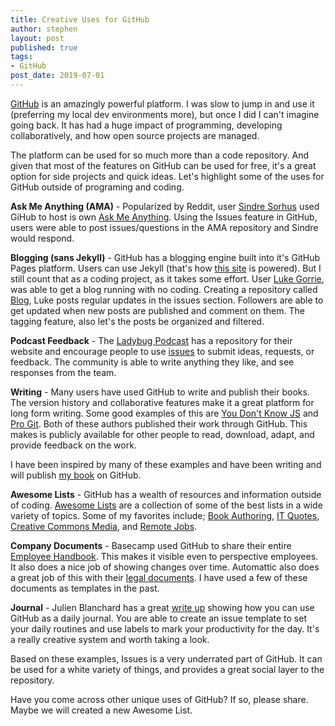 ```yaml
---
title: Creative Uses for GitHub
author: stephen
layout: post
published: true
tags:
- GitHub
post_date: 2019-07-01
---
```

[GitHub](https://github.com) is an amazingly powerful platform. I was slow to jump in and use it (preferring my local dev environments more), but once I did I can't imagine going back. It has had a huge impact of programming, developing collaboratively, and how open source projects are managed.

The platform can be used for so much more than a code repository. And given that most of the features on GitHub can be used for free, it's a great option for side projects and quick ideas. Let's highlight some of the uses for GitHub outside of programing and coding.

**Ask Me Anything (AMA)** - Popularized by Reddit, user [Sindre Sorhus](https://github.com/sindresorhus) used GiHub to host is own [Ask Me Anything](https://github.com/sindresorhus/ama/issues).  Using the Issues feature in GitHub, users were able to post issues/questions in the AMA repository and Sindre would respond.

**Blogging (sans Jekyll)** - GitHub has a blogging engine built into it's GitHub Pages platform. Users can use Jekyll (that's how [this site](https://swoicik.com/2019/wordpress-to-jekyll) is powered). But I still count that as a coding project, as it takes some effort. User [Luke Gorrie](https://github.com/lukego), was able to get a blog running with no coding. Creating a repository called [Blog](https://github.com/lukego/blog/issues), Luke posts regular updates in the issues section. Followers are able to get updated when new posts are published and comment on them. The tagging feature, also let's the posts be organized and filtered.

**Podcast Feedback** - The [Ladybug Podcast](https://ladybug.dev/) has a repository for their website and encourage people to use [issues](https://github.com/ladybug-podcast/ladybugpodcast/issues) to submit ideas, requests, or feedback. The community is able to write anything they like, and see responses from the team.

**Writing** - Many users have used GitHub to write and publish their books. The version history and collaborative features make it a great platform for long form writing. Some good examples of this are [You Don't Know JS](https://github.com/getify/You-Dont-Know-JS) and [Pro Git](https://github.com/progit/progit2). Both of these authors published their work through GitHub. This makes is publicly available for other people to read, download, adapt, and provide feedback on the work.

I have been inspired by many of these examples and have been writing and will publish [my book](https://swoicik.com/cyod) on GitHub.

**Awesome Lists** - GitHub has a wealth of resources and information outside of coding. [Awesome Lists](https://github.com/sindresorhus/awesome) are a collection of some of the best lists in a wide variety of topics. Some of my favorites include; [Book Authoring](https://github.com/TalAter/awesome-book-authoring#readme), [IT Quotes](https://github.com/victorlaerte/awesome-it-quotes#readme), [Creative Commons Media](https://github.com/shime/creative-commons-media#readme), and [Remote Jobs](https://github.com/lukasz-madon/awesome-remote-job#readme).

**Company Documents** - Basecamp used GitHub to share their entire [Employee Handbook](https://github.com/basecamp/handbook). This makes it visible even to perspective employees. It also does a nice job of showing changes over time.  Automattic also does a great job of this with their [legal documents](https://github.com/Automattic/legalmattic). I have used a few of these documents as templates in the past. 

**Journal** - Julien Blanchard has a great [write up](http://julienblanchard.com/2017/journaling-my-life-with-github/) showing how you can use GitHub as a daily journal. You are able to create an issue template to set your daily routines and use labels to mark your productivity for the day. It's a really creative system and worth taking a look. 

Based on these examples, Issues is a very underrated part of GitHub. It can be used for a white variety of things, and provides a great social layer to the repository.

Have you come across other unique uses of GitHub? If so, please share. Maybe we will created a new Awesome List.

